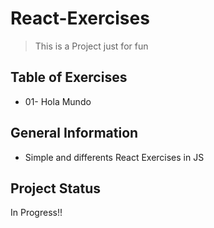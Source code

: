 # React-Exercises

> This is a Project just for fun

## Table of Exercises
* 01- Hola Mundo

## General Information
- Simple and differents React Exercises in JS

## Project Status
In Progress!!

